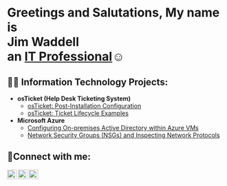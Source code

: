 <h1>Greetings and Salutations, My name is<br>
  Jim Waddell <br>
  an <a href="https://www.linkedin.com/in/james-waddell-904016282/">IT Professional</a>☺</h1>

<h2>👨‍💻 Information Technology Projects:</h2>

- <b>osTicket (Help Desk Ticketing System)</b>
  - [osTicket: Post-Installation Configuration](https://github.com/jwaddell14641/post-install-config)
  - [osTicket: Ticket Lifecycle Examples](https://github.com/jwaddell14641/ticket-lifecycle)
- <b>Microsoft Azure</b>
  - [Configuring On-premises Active Directory within Azure VMs](https://github.com/jwaddell14641/Active-Directory-Config)
  - [Network Security Groups (NSGs) and Inspecting Network Protocols](https://github.com/jwaddell14641/azure-network-protocols)

<h2>🤳Connect with me:</h2>

[<img align="left" alt="Josh | Twitter" width="22px" src="https://cdn.jsdelivr.net/npm/simple-icons@v3/icons/twitter.svg" />][twitter]
[<img align="left" alt="Josh | LinkedIn" width="22px" src="https://cdn.jsdelivr.net/npm/simple-icons@v3/icons/linkedin.svg" />][linkedin]
[<img align="left" alt="Josh | Instagram" width="22px" src="https://cdn.jsdelivr.net/npm/simple-icons@v3/icons/instagram.svg" />][instagram]

[twitter]: https://twitter.com/jwaddell14641
[instagram]: https://www.instagram.com/
[linkedin]: https://www.linkedin.com/in/james-waddell-904016282/
